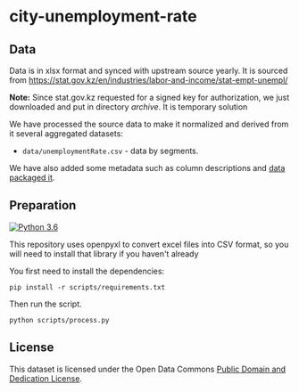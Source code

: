 # city-unemployment-rate

## Data 

Data is in xlsx format and synced with upstream source yearly. It is sourced from https://stat.gov.kz/en/industries/labor-and-income/stat-empt-unempl/

**Note:** Since stat.gov.kz requested for a signed key for authorization, we just downloaded and put in directory *archive*. It is temporary solution

We have processed the source data to make it normalized and derived from it several aggregated datasets:

* `data/unemploymentRate.csv` - data by segments.

We have also added some metadata such as column descriptions and [data packaged it][dp].

[dp]: https://frictionlessdata.io/data-package/

## Preparation

[![Python 3.6](https://img.shields.io/badge/python-3.6-blue.svg)](https://www.python.org/downloads/release/python-360/)

This repository uses openpyxl to convert  excel files into CSV format, so you will need to install that library if you haven't already

You first need to install the dependencies:

```
pip install -r scripts/requirements.txt
```

Then run the script.

```
python scripts/process.py
```

## License

This dataset is licensed under the Open Data Commons [Public Domain and Dedication License][pddl].

[pddl]: https://www.opendatacommons.org/licenses/pddl/1-0/